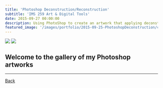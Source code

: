 ```yaml
---
title: 'Photoshop Deconstruction/Reconstruction'
subtitle: 'IMS 259 Art & Digital Tools'
date: 2015-09-27 00:00:00
description: Using PhotoShop to create an artwork that applying deconstruction and reconstruction technics.
featured_image: '/images/portfolio/2015-09-25-PhotoshopDeconstruction/cover.png'
---
```


<div class="gallery" data-columns="1">
	<img src="/images/portfolio/2015-09-25-PhotoshopDeconstruction/DeconstructionReconstruction.png">
	<img src="/images/portfolio/2015-09-25-PhotoshopDeconstruction/AbstractEffects.png">
</div>

## Welcome to the gallery of my Photoshop artworks                                                      

---

<div class="wrap">

<a href="/portfolio/index.html" class="button button--large">Back</a>

</div>

